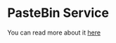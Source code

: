# PasteBin Service

You can read more about it [here](https://muhammadraza.me/2024/Simple-Pastebin-In-Python/)